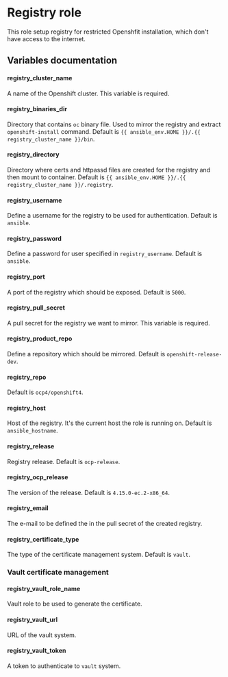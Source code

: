 # Registry role

This role setup registry for restricted Openshfit installation, which don't have access to the internet.

## Variables documentation

#### registry_cluster_name
A name of the Openshift cluster.
This variable is required.

#### registry_binaries_dir
Directory that contains `oc` binary file. Used to mirror the registry and extract `openshift-install` command.
Default is `{{ ansible_env.HOME }}/.{{ registry_cluster_name }}/bin`.

#### registry_directory
Directory where certs and httpassd files are created for the registry and then mount to container.
Default is `{{ ansible_env.HOME }}/.{{ registry_cluster_name }}/.registry`.

#### registry_username
Define a username for the registry to be used for authentication.
Default is `ansible`.

#### registry_password
Define a password for user specified in `registry_username`.
Default is `ansible`.

#### registry_port
A port of the registry which should be exposed.
Default is `5000`.

#### registry_pull_secret
A pull secret for the registry we want to mirror.
This variable is required.

#### registry_product_repo
Define a repository which should be mirrored.
Default is `openshift-release-dev`.

#### registry_repo
Default is `ocp4/openshift4`.

#### registry_host
Host of the registry. It's the current host the role is running on.
Default is `ansible_hostname`.

#### registry_release
Registry release.
Default is `ocp-release`.

#### registry_ocp_release
The version of the release.
Default is `4.15.0-ec.2-x86_64`.

#### registry_email
The e-mail to be defined the in the pull secret of the created registry.

#### registry_certificate_type
The type of the certificate management system.
Default is `vault`.

### Vault certificate management

#### registry_vault_role_name
Vault role to be used to generate the certificate.

#### registry_vault_url
URL of the vault system.

#### registry_vault_token
A token to authenticate to `vault` system.
